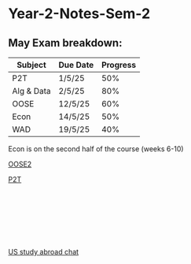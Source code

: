 # Year-2-Notes-Sem-2
## May Exam breakdown:
| Subject       | Due Date  | Progress |
|---------------|-----------|----------|
| P2T           | 1/5/25    | 50%      |
| Alg & Data    | 2/5/25    | 80%      |
| OOSE          | 12/5/25   | 60%      |
| Econ          | 14/5/25   | 50%      |
| WAD           | 19/5/25   | 40%      |


Econ is on the second half of the course (weeks 6-10)

[OOSE2](https://github.com/Khair9/Year-2-CompSci-Notes/blob/main/OOSE2/oose.md)

[P2T](https://github.com/Khair9/Year-2-CompSci-Notes/blob/main/P2T/P2T.md)












<Br>
<Br>
<Br>
<Br>
<Br>
<Br>

[US study abroad chat](https://moodle.gla.ac.uk/mod/forum/view.php?id=5101435)
